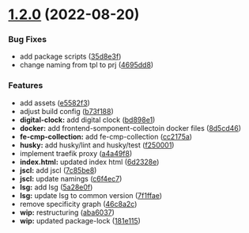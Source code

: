 # [1.2.0](https://github.com/paulAlexSerban/prj--frontend-component-collection/compare/v1.1.0...v1.2.0) (2022-08-20)


### Bug Fixes

* add package scripts ([35d8e3f](https://github.com/paulAlexSerban/prj--frontend-component-collection/commit/35d8e3f152cbd10893323b11cc02a82b4e539b3d))
* change naming from tpl to prj ([4695dd8](https://github.com/paulAlexSerban/prj--frontend-component-collection/commit/4695dd886ef45f0a5f418b1f603c479b07fee0ae))


### Features

* add assets ([e5582f3](https://github.com/paulAlexSerban/prj--frontend-component-collection/commit/e5582f386b0bbaebecfee66e356a4ec929089c45))
* adjust build config ([b73f188](https://github.com/paulAlexSerban/prj--frontend-component-collection/commit/b73f188874d5803c35546c4f313ff47b6d2bf18e))
* **digital-clock:** add digital clock ([bd898e1](https://github.com/paulAlexSerban/prj--frontend-component-collection/commit/bd898e158796c6d3245b79d77b838d724a53b918))
* **docker:** add frontend-somponent-collectoin docker files ([8d5cd46](https://github.com/paulAlexSerban/prj--frontend-component-collection/commit/8d5cd46bacf037d0b88208c0086005675e6f41fc))
* **fe-cmp-collection:** add fe-cmp-collection ([cc2175a](https://github.com/paulAlexSerban/prj--frontend-component-collection/commit/cc2175a2561696b04ad38b7ac7c63e434060e8b1))
* **husky:** add husky/lint and husky/test ([f250001](https://github.com/paulAlexSerban/prj--frontend-component-collection/commit/f2500015b894417461b75fb0039302dd905f4fdb))
* implement traefik proxy ([a4a49f8](https://github.com/paulAlexSerban/prj--frontend-component-collection/commit/a4a49f8db2fb230ac5ef6c66ebe8131ac02f4d25))
* **index.html:** updated index html ([6d2328e](https://github.com/paulAlexSerban/prj--frontend-component-collection/commit/6d2328e7867957382ca38b0a315bd946fb679a1c))
* **jscl:** add jscl ([7c85be8](https://github.com/paulAlexSerban/prj--frontend-component-collection/commit/7c85be861713d97e1a4878aecddac6e813bd914e))
* **jscl:** update namings ([c6f4ec7](https://github.com/paulAlexSerban/prj--frontend-component-collection/commit/c6f4ec70f2ee23b961c6a6b878e7c3864230d6ac))
* **lsg:** add lsg ([5a28e0f](https://github.com/paulAlexSerban/prj--frontend-component-collection/commit/5a28e0fdc0e89f64a24ef20d51dbbbec714120dd))
* **lsg:** update lsg to common version ([7f1ffae](https://github.com/paulAlexSerban/prj--frontend-component-collection/commit/7f1ffae3ccbb887edb201ba70185e2cb6d7fa9bc))
* remove specificity graph ([46c8a2c](https://github.com/paulAlexSerban/prj--frontend-component-collection/commit/46c8a2ce567851900513861abc4b15861ba6ab44))
* **wip:** restructuring ([aba6037](https://github.com/paulAlexSerban/prj--frontend-component-collection/commit/aba60378df38d4e8374850c141c27617a37b640f))
* **wip:** updated package-lock ([181e115](https://github.com/paulAlexSerban/prj--frontend-component-collection/commit/181e115db4af1420baaf84bcd8482f94b82a0cb0))
